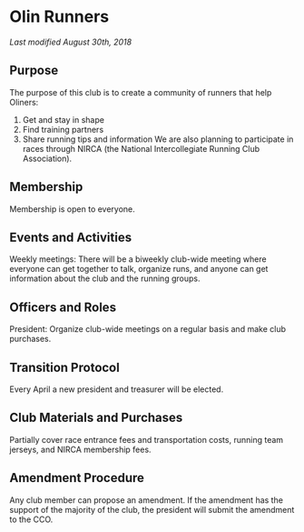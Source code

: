 # Olin Runners

*Last modified August 30th, 2018*


## Purpose
The purpose of this club is to create a community of runners that help Oliners:
  1. Get and stay in shape
  2. Find training partners
  3. Share running tips and information
We are also planning to participate in races through NIRCA (the National Intercollegiate Running Club Association).

## Membership
Membership is open to everyone.

## Events and Activities
Weekly meetings: There will be a biweekly club-wide meeting where everyone can get together to talk, organize runs, and anyone can get information about the club and the running groups.

## Officers and Roles
President: Organize club-wide meetings on a regular basis and make club purchases.

## Transition Protocol
Every April a new president and treasurer will be elected.

## Club Materials and Purchases
Partially cover race entrance fees and transportation costs, running team jerseys, and NIRCA membership fees.

## Amendment Procedure
Any club member can propose an amendment. If the amendment has the support of the majority of the club, the president will submit the amendment to the CCO.
